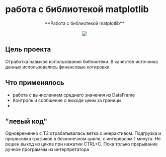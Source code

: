 # работа с библиотекой  matplotlib
<p align="center">
**Работа с библиотекой  matplotlib**
  <br><br>
  <img src="https://i.ytimg.com/vi/2z58SHwQI6Y/maxresdefault.jpg">
</p>

## Цель проекта 
  Отработка навыков использования библиотеки. 
  В качестве источника данных использовались финансовые котировки.


## Что применялось
<ul>
  <li>работа с вычислением среднего значения из DataFrame</li>
  <li>Контроль и сообщение о выходе цены за границы </li>
  <li></li>
  
</ul>

## "левый код"
  Одновременно с ТЗ отрабатывалась ветка с инерактивом. Подгрузка и прорисовка графиков в бесконечном цикле, с интервалом 1 минута.
  Не решен выход из цикла при нажатии CTRL+C. Пока только прерывание ручное программы  из интерпретатора
  
